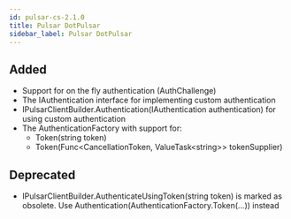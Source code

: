 ```yaml
---
id: pulsar-cs-2.1.0
title: Pulsar DotPulsar
sidebar_label: Pulsar DotPulsar
---
```

 

## Added

- Support for on the fly authentication (AuthChallenge)
- The IAuthentication interface for implementing custom authentication
- IPulsarClientBuilder.Authentication(IAuthentication authentication) for using custom authentication
- The AuthenticationFactory with support for:
    - Token(string token)
    - Token(Func\<CancellationToken, ValueTask\<string\>\> tokenSupplier)

## Deprecated

- IPulsarClientBuilder.AuthenticateUsingToken(string token) is marked as obsolete. Use Authentication(AuthenticationFactory.Token(...)) instead


